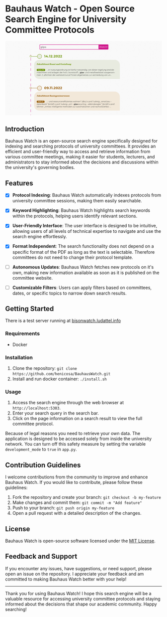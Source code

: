 # Bauhaus Watch - Open Source Search Engine for University Committee Protocols

![Search Engine](documentation/search_gips.png)

## Introduction

Bauhaus Watch is an open-source search engine specifically designed for indexing and searching protocols of university committees. It provides an efficient and user-friendly way to access and retrieve information from various committee meetings, making it easier for students, lecturers, and administrators to stay informed about the decisions and discussions within the university's governing bodies.

## Features

- [X] **Protocol Indexing**: Bauhaus Watch automatically indexes protocols from university committee sessions, making them easily searchable.

- [X] **Keyword Highlighting**: Bauhaus Watch highlights search keywords within the protocols, helping users identify relevant sections.

- [X] **User-Friendly Interface**: The user interface is designed to be intuitive, allowing users of all levels of technical expertise to navigate and use the search engine effortlessly.

- [X] **Format Independent**: The search functionality does not depend on a specific format of the PDF as long as the text is selectable. Therefore committees do not need to change their protocol template.

- [ ] **Autonomous Updates**: Bauhaus Watch fetches new protocols on it's own, making new information available as soon as it is published on the committee website.

- [ ] **Customizable Filters**: Users can apply filters based on committees, dates, or specific topics to narrow down search results.

## Getting Started

There is a test server running at [bisonwatch.ludattel.info](https://bisonwatch.ludattel.info)

### Requirements

- Docker

### Installation

1. Clone the repository: `git clone https://github.com/henicosa/BauhausWatch.git`
2. Install and run docker container: `./install.sh`

### Usage

1. Access the search engine through the web browser at `http://localhost:5303`.
2. Enter your search query in the search bar.
3. Click on the page information on a search result to view the full committee protocol.

Because of legal reasons you need to retrieve your own data. The application is designed to be accessed solely from inside the university network. You can turn off this safety measure by setting the variable `development_mode` to `true` in `app.py`.

## Contribution Guidelines

I welcome contributions from the community to improve and enhance Bauhaus Watch. If you would like to contribute, please follow these guidelines:

1. Fork the repository and create your branch: `git checkout -b my-feature`
2. Make changes and commit them: `git commit -m "Add feature"`
3. Push to your branch: `git push origin my-feature`
4. Open a pull request with a detailed description of the changes.

## License

Bauhaus Watch is open-source software licensed under the [MIT License](LICENSE).

## Feedback and Support

If you encounter any issues, have suggestions, or need support, please open an issue on the repository. I appreciate your feedback and am committed to making Bauhaus Watch better with your help!

---

Thank you for using Bauhaus Watch! I hope this search engine will be a valuable resource for accessing university committee protocols and staying informed about the decisions that shape our academic community. Happy searching!